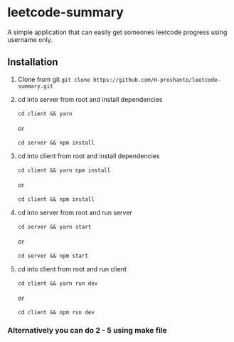 # leetcode-summary
A simple application that can easily get someones leetcode progress using username only.

## Installation 

1. Clone from git 
    `git clone https://github.com/H-proshanto/leetcode-summary.git`

2. cd into server from root and install dependencies
    </br>
    </br>
    `cd client && yarn`
   </br>
   </br>
    or
   </br>
   </br>
    `cd server && npm install`

3. cd into client from root and install dependencies
    </br>
    </br>
    `cd client && yarn npm install`
   </br>
   </br>
    or
   </br>
   </br>
    `cd client && npm install`

4. cd into server from root and run server
    </br>
    </br>
   `cd server && yarn start`
   </br>
   </br>
    or
   </br>
   </br>
    `cd server && npm start`

5. cd into client from root and run client
    </br>
    </br>
   `cd client && yarn run dev`
   </br>
   </br>
    or
   </br>
   </br>
    `cd client && npm run dev`

<h3>Alternatively you can do 2 - 5 using make file</h3>
